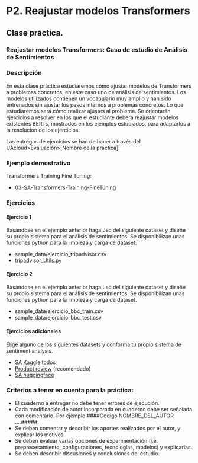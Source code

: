 P2. Reajustar modelos Transformers
====================================

## **Clase práctica.**

### Reajustar modelos Transformers: Caso de estudio de Análisis de Sentimientos

<!-- **Autores:**

- [Yoan Gutiérrez Vázquez][yoan]
- [José Ignacio Abreu Salas][abreu] -->

### Descripción

En esta clase práctica estudiaremos cómo ajustar modelos de Transformers a problemas concretos, en este caso uno de análisis de sentimientos. Los modelos utilizados contienen un vocabulario muy amplio y han sido entrenados sin ajustar los pesos internos a problemas concretos. Lo que estudiaremos será cómo realizar ajustes al problema.
Se orientarán ejercicios a resolver en los que el estudiante deberá reajustar modelos existentes BERTs, mostrados en los ejemplos estudiados, para adaptarlos a la resolución de los ejercicios.

Las entregas de ejercicios se han de hacer a través del UAcloud>Evaluación>[Nombre de la práctica].

### Ejemplo demostrativo

Transformers Training Fine Tuning:

- [03-SA-Transformers-Training-FineTuning]

### Ejercicios

#### Ejercicio 1

Basándose en el ejemplo anterior haga uso del siguiente dataset y diseñe su propio sistema para el análisis de sentimientos. Se disponibilizan unas funciones python para la limpieza y carga de dataset.

- sample_data/ejercicio_tripadvisor.csv
- tripadvisor_Utils.py

#### Ejercicio 2

Basándose en el ejemplo anterior haga uso del siguiente dataset y diseñe su propio sistema para el análisis de sentimientos. Se disponibilizan unas funciones python para la limpieza y carga de dataset.

- sample_data/ejercicio_bbc_train.csv
- sample_data/ejercicio_bbc_test.csv

#### Ejercicios adicionales

Elige alguno de los siguientes datasets y conforma tu propio sistema de sentiment analysis.

- [SA Kaggle todos][kaggle]
- [Product review][product] (recomendado)
- [SA huggingface][huggingface]

### Criterios a tener en cuenta para la práctica:

- El cuaderno a entregar no debe tener errores de ejecución.
- Cada modificación de autor incorporada en cuaderno debe ser señalada con comentario. Por ejemplo ####Codigo NOMBRE_DEL_AUTOR ....#####.
- Se deben comentar y describir los aportes realizados por el autor, y explicar los motivos
- Se deben evaluar varias opciones de experimentación (i.e. preprocesamiento, configuraciones, tecnologías, modelos) y explicarlas.
- Se deben describir discusiones y conclusiones del estudio.


[huggingface]: https://huggingface.co/datasets?search=sentiment
[product]: https://www.kaggle.com/arbazkhan971/product-sentiment-analysis
[kaggle]: https://www.kaggle.com/search?q=sentiment+analysis+in%3Adatasets

[03-SA-Transformers-Training-FineTuning]: https://github.com/TeachingTextMining/TextClassification/tree/main/03-SA-Transformers-Training-FineTuning

[yoan]: https://orcid.org/0000-0002-4052-7427
[abreu]: https://orcid.org/0000-0002-4637-4206

